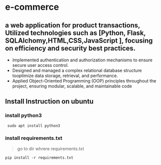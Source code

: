 ﻿# e-commerce
## a web application for product transactions, Utilized technologies such as [Python, Flask, SQLAlchomy,HTML,CSS,JavaScript ], focusing on efficiency and security best practices.

+ Implemented authentication and authorization mechanisms to ensure secure user access control.
+ Designed and managed a complex relational database structure tooptimize data storage, retrieval, and performance.
+ Applied Object-Oriented Programming (OOP) principles throughout the project, ensuring modular, scalable, and maintainable code

## Install Instruction on ubuntu 

### install python3
```
 sudo apt install python3
```
### install requirements.txt 
> go to dir whrere requirements.txt 
```
pip install -r requirements.txt
```

